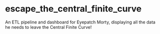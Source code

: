 # escape_the_central_finite_curve
An ETL pipeline and dashboard for Eyepatch Morty, displaying all the data he needs to leave the Central Finite Curve!
